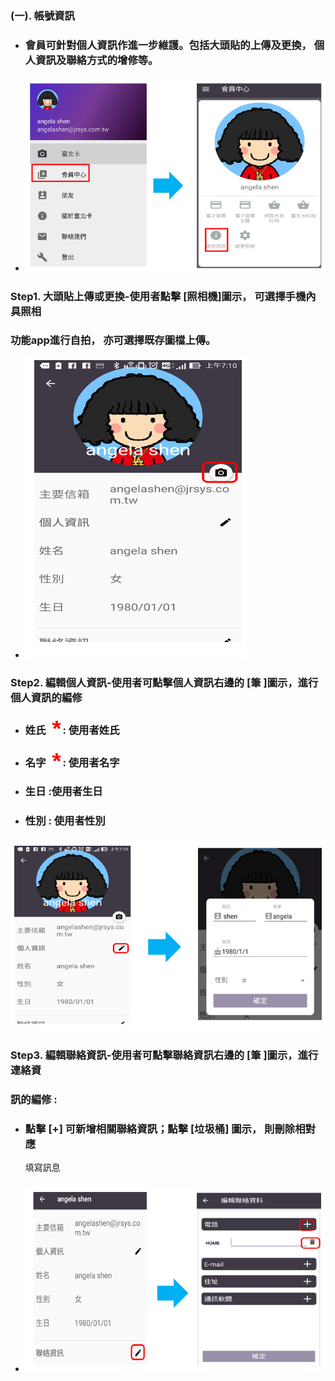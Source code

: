 ### \(一\). 帳號資訊

* ### 會員可針對個人資訊作進一步維護。包括大頭貼的上傳及更換， 個人資訊及聯絡方式的增修等。
* ### ![](/assets/member_04.png)

### Step1. 大頭貼上傳或更換-使用者點擊 \[照相機\]圖示， 可選擇手機內具照相

### 功能app進行自拍， 亦可選擇既存圖檔上傳。

* ![](/assets/member_06.png)

### Step2. 編輯個人資訊-使用者可點擊個人資訊右邊的 \[筆 \]圖示，進行個人資訊的編修

* ### 姓氏![](/assets/star.png) : 使用者姓氏
* ### 名字![](/assets/star.png) : 使用者名字
* ### 生日     :使用者生日
* ### 性別     : 使用者性別

### ![](/assets/member_09.png)

### Step3. 編輯聯絡資訊-使用者可點擊聯絡資訊右邊的 \[筆 \]圖示，進行連絡資

###            訊的編修 :

* ### 點擊 \[+\] 可新增相關聯絡資訊；點擊 \[垃圾桶\] 圖示， 則刪除相對應
  填寫訊息
* ### ![](/assets/member_12.png)



